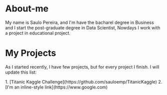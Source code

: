 # About-me
<p>My name is Saulo Pereira, and I'm have the bacharel degree in Business and I start the post-graduate degree in Data Scientist, Nowdays I work with a project in educational project.</p>

# My Projects
<p>As I started recently, I have few projects, but for every project I finish. I will update this list:</p>
1. [Titanic Kaggle Challenge](https://github.com/sauloemp/TitanicKaggle)
2. [I'm an inline-style link](https://www.google.com)
